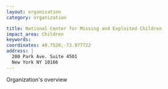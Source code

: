 ```yaml
---
layout: organization
category: organization

title: National Center for Missing and Exploited Children
impact_area: Children
keywords: 
coordinates: 40.7528,-73.977722
address: |
  200 Park Ave. Suite 4501
  New York NY 10166
---
```

Organization's overview
